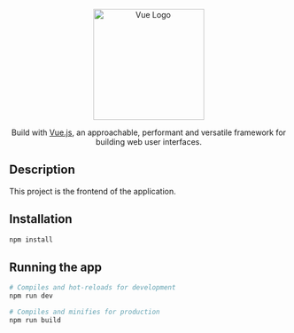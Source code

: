 <p align="center">
  <img src="https://vuejs.org/logo.svg" width="200" alt="Vue Logo" />
</p>

<p align="center">Build with <a href="http://vuejs.org" target="_blank">Vue.js</a>, an approachable, performant and versatile framework for building web user interfaces.</p>

## Description

This project is the frontend of the application.

## Installation

```bash
npm install
```

## Running the app

```bash
# Compiles and hot-reloads for development
npm run dev

# Compiles and minifies for production
npm run build
```
